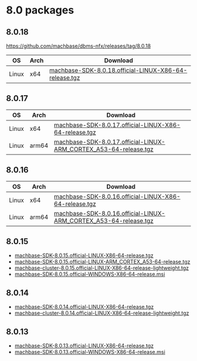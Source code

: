 # 8.0 packages

## 8.0.18

https://github.com/machbase/dbms-nfx/releases/tag/8.0.18

|OS|Arch|Download|
|--|--|--|
|Linux|x64|[machbase-SDK-8.0.18.official-LINUX-X86-64-release.tgz](https://github.com/machbase/packages/releases/download/8.0.18/machbase-SDK-8.0.18.official-LINUX-X86-64-release.tgz)|

## 8.0.17

|OS|Arch|Download|
|--|--|--|
|Linux|x64|[machbase-SDK-8.0.17.official-LINUX-X86-64-release.tgz](https://github.com/machbase/packages/releases/download/8.0.17/machbase-SDK-8.0.17.official-LINUX-X86-64-release.tgz)|
|Linux|arm64|[machbase-SDK-8.0.17.official-LINUX-ARM_CORTEX_A53-64-release.tgz](https://github.com/machbase/packages/releases/download/8.0.17/machbase-SDK-8.0.17.official-LINUX-ARM_CORTEX_A53-64-release.tgz)|


## 8.0.16

|OS|Arch|Download|
|--|--|--|
|Linux|x64|[machbase-SDK-8.0.16.official-LINUX-X86-64-release.tgz](https://github.com/machbase/packages/releases/download/8.0.16/machbase-SDK-8.0.16.official-LINUX-X86-64-release.tgz)|
|Linux|arm64|[machbase-SDK-8.0.16.official-LINUX-ARM_CORTEX_A53-64-release.tgz](https://github.com/machbase/packages/releases/download/8.0.16/machbase-SDK-8.0.16.official-LINUX-ARM_CORTEX_A53-64-release.tgz)|


## 8.0.15

* [machbase-SDK-8.0.15.official-LINUX-X86-64-release.tgz](https://github.com/machbase/packages/releases/download/8.0.15/machbase-SDK-8.0.15.official-LINUX-X86-64-release.tgz)
* [machbase-SDK-8.0.15.official-LINUX-ARM_CORTEX_A53-64-release.tgz](https://github.com/machbase/packages/releases/download/8.0.15/machbase-SDK-8.0.15.official-LINUX-ARM_CORTEX_A53-64-release.tgz)
* [machbase-cluster-8.0.15.official-LINUX-X86-64-release-lightweight.tgz](https://github.com/machbase/packages/releases/download/8.0.15/machbase-cluster-8.0.15.official-LINUX-X86-64-release-lightweight.tgz)
* [machbase-SDK-8.0.15.official-WINDOWS-X86-64-release.msi](https://github.com/machbase/packages/releases/download/8.0.15/machbase-SDK-8.0.15.official-WINDOWS-X86-64-release.msi)

## 8.0.14

* [machbase-SDK-8.0.14.official-LINUX-X86-64-release.tgz](https://github.com/machbase/packages/releases/download/8.0.14/machbase-SDK-8.0.14.official-LINUX-X86-64-release.tgz)
* [machbase-cluster-8.0.14.official-LINUX-X86-64-release-lightweight.tgz](https://github.com/machbase/packages/releases/download/8.0.14/machbase-cluster-8.0.14.official-LINUX-X86-64-release-lightweight.tgz)

## 8.0.13 

* [machbase-SDK-8.0.13.official-LINUX-X86-64-release.tgz](https://github.com/machbase/packages/releases/download/8.0.13/machbase-SDK-8.0.13.official-LINUX-X86-64-release.tgz)
* [machbase-SDK-8.0.13.official-WINDOWS-X86-64-release.msi](https://github.com/machbase/packages/releases/download/8.0.13/machbase-SDK-8.0.13.official-WINDOWS-X86-64-release.msi)
